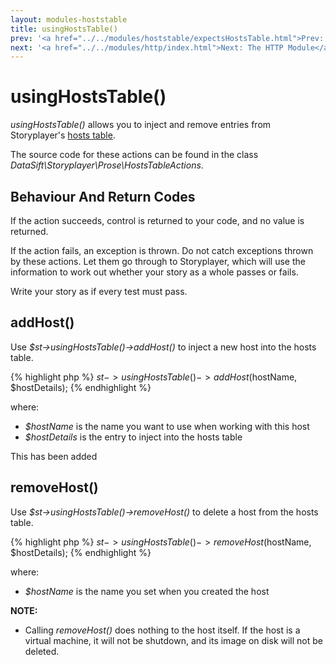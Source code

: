 ```yaml
---
layout: modules-hoststable
title: usingHostsTable()
prev: '<a href="../../modules/hoststable/expectsHostsTable.html">Prev: expectsHostsTable()</a>'
next: '<a href="../../modules/http/index.html">Next: The HTTP Module</a>'
---
```


# usingHostsTable()

_usingHostsTable()_ allows you to inject and remove entries from Storyplayer's [hosts table](how-hosts-are-remembered.html).

The source code for these actions can be found in the class _DataSift\Storyplayer\Prose\HostsTableActions_.

## Behaviour And Return Codes

If the action succeeds, control is returned to your code, and no value is returned.

If the action fails, an exception is thrown. Do not catch exceptions thrown by these actions. Let them go through to Storyplayer, which will use the information to work out whether your story as a whole passes or fails.

Write your story as if every test must pass.

## addHost()

Use _$st->usingHostsTable()->addHost()_ to inject a new host into the hosts table.

{% highlight php %}
$st->usingHostsTable()->addHost($hostName, $hostDetails);
{% endhighlight %}

where:

* _$hostName_ is the name you want to use when working with this host
* _$hostDetails_ is the entry to inject into the hosts table

This has been added

## removeHost()

Use _$st->usingHostsTable()->removeHost()_ to delete a host from the hosts table.

{% highlight php %}
$st->usingHostsTable()->removeHost($hostName, $hostDetails);
{% endhighlight %}

where:

* _$hostName_ is the name you set when you created the host

__NOTE:__

* Calling _removeHost()_ does nothing to the host itself.  If the host is a virtual machine, it will not be shutdown, and its image on disk will not be deleted.
